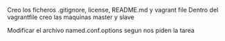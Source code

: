<!-- Creacion de ficheros y vagrant file -->

Creo los ficheros .gitignore, license, README.md y vagrant file
Dentro del vagrantfile creo las maquinas master y slave

<!-- Tocamos los archivos dentro de la maquina master -->

Modificar el archivo named.conf.options segun nos piden la tarea